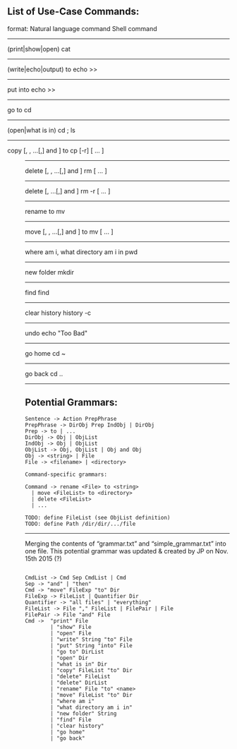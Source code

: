 ## List of Use-Case Commands: 
format:
Natural language command
Shell command

----------------------------------



(print|show|open) <file>
cat <file>

----------------------------------

(write|echo|output) <string> to <file>
echo <string> >> <file>

----------------------------------

put <string> into <file>
echo <string> >> <file>

----------------------------------

go to <directory>
cd <directory>

----------------------------------

(open|what is in) <directory>
cd <directory>; ls

----------------------------------

copy <file>[, <file2>, …[,] and <fileN>] to <directory>
cp [-r] <file> [<file2> ... <fileN>] <dir>

----------------------------------

delete <file>[, <file2>, …[,] and <fileN>]
rm <file> [<file2> ... <fileN>]

----------------------------------

delete <directory> [<directory2>, …[,] and <directoryN>]
rm -r <directory> [<directory2> ... <directoryN>]

----------------------------------

rename <file> to <name>
mv <file> <name>

----------------------------------

move <file>[, <file2>, …[,] and <fileN>] to <directory>
mv <file> [<file2> ... <fileN>] <directory>

----------------------------------

where am i, what directory am i in
pwd

----------------------------------

new folder <name>
mkdir <name>

----------------------------------

find <file>
find <file>

----------------------------------

clear history
history -c

----------------------------------

undo
echo "Too Bad"

----------------------------------

go home
cd ~

----------------------------------

go back
cd ..

----------------------------------

## Potential Grammars:
```
Sentence -> Action PrepPhrase
PrepPhrase -> DirObj Prep IndObj | DirObj
Prep -> to | ...
DirObj -> Obj | ObjList
IndObj -> Obj | ObjList
ObjList -> Obj, ObjList | Obj and Obj
Obj -> <string> | File
File -> <filename> | <directory>

Command-specific grammars:

Command -> rename <File> to <string>
  | move <FileList> to <directory>
  | delete <FileList>
  | ...

TODO: define FileList (see ObjList definition) 
TODO: define Path /dir/dir/.../file

```

----------------------------------


Merging the contents of “grammar.txt” and “simple_grammar.txt” into one file.
This potential grammar was updated & created by JP on Nov. 15th 2015 (?)

```

CmdList -> Cmd Sep CmdList | Cmd
Sep -> "and" | "then"
Cmd -> "move" FileExp "to" Dir
FileExp -> FileList | Quantifier Dir
Quantifier -> "all files" | "everything"
FileList -> File "," FileList | FilePair | File
FilePair -> File "and" File
Cmd ->  "print" File
        | "show" File
        | "open" File
        | "write" String "to" File
        | "put" String "into" File
        | "go to" DirList
        | "open" Dir
        | "what is in" Dir
        | "copy" FileList "to" Dir
        | "delete" FileList
        | "delete" DirList
        | "rename" File "to" <name>
        | "move" FileList "to" Dir
        | "where am i"
        | "what directory am i in"
        | "new folder" String
        | "find" File
        | "clear history"
        | "go home"
        | "go back"

```
